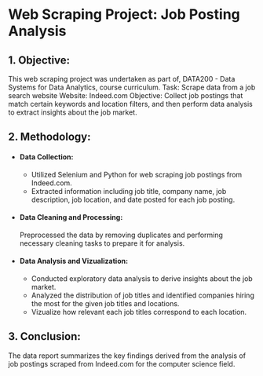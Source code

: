 # Web Scraping Project: Job Posting Analysis 
## 1. Objective:
This web scraping project was undertaken as part of, DATA200 - Data Systems for Data Analytics, course curriculum. 
   Task: Scrape data from a job search website
   Website: Indeed.com
   Objective: Collect job postings that match certain keywords and location filters, and then perform data analysis to extract insights about the job market.
## 2. Methodology:
   - #### Data Collection:
     - Utilized Selenium and Python for web scraping job postings from Indeed.com.
     - Extracted information including job title, company name, job description, job location, and date posted for each job posting.
   - #### Data Cleaning and Processing:
     Preprocessed the data by removing duplicates and performing necessary cleaning tasks to prepare it for analysis.
   - #### Data Analysis and Vizualization:
     - Conducted exploratory data analysis to derive insights about the job market.
     - Analyzed the distribution of job titles and identified companies hiring the most for the given job titles and locations.
     - Vizualize how relevant each job titles correspond to each location.
## 3. Conclusion:
   The data report summarizes the key findings derived from the analysis of job postings scraped from Indeed.com for the computer science field. 
